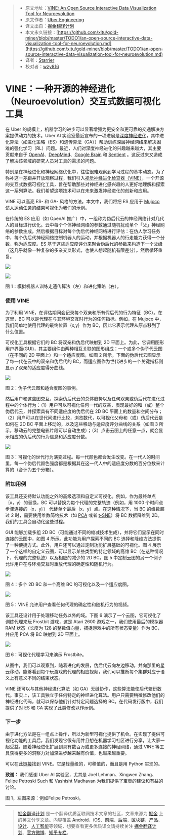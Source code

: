> * 原文地址：[VINE: An Open Source Interactive Data Visualization Tool for Neuroevolution](https://eng.uber.com/vine/)
> * 原文作者：[Uber Engineering](https://eng.uber.com/)
> * 译文出自：[掘金翻译计划](https://github.com/xitu/gold-miner)
> * 本文永久链接：[https://github.com/xitu/gold-miner/blob/master/TODO1/an-open-source-interactive-data-visualization-tool-for-neuroevolution.md](https://github.com/xitu/gold-miner/blob/master/TODO1/an-open-source-interactive-data-visualization-tool-for-neuroevolution.md)
> * 译者：[Starrier](https://github.com/Starrier)
> * 校对者：[wzy816](https://github.com/wzy816)

# VINE：一种开源的神经进化（Neuroevolution）交互式数据可视化工具

在 Uber 的规模上，机器学习的进步可以显著增强为更安全和更可靠的交通解决方案提供动力的技术。Uber AI 实验室最近宣布的一项进展是[深度神经进化](https://eng.uber.com/deep-neuroevolution/)，其中进化算法（如进化策略（ES）和遗传算法（GA））帮助训练深层神经网络来解决困难的强化学习（RL）问题。最近，人们对深度神经进化的兴趣越来越大，其主要贡献来自于 [OpenAI](https://blog.openai.com/evolution-strategies/)、[DeepMind](https://deepmind.com/blog/population-based-training-neural-networks/)、[Google Brain](https://arxiv.org/abs/1802.01548) 和 [Sentient](https://www.sentient.ai/blog/evolution-is-the-new-deep-learning/) 。这反过来又造成了解决该领域的研究人员对工具的需求的问题。

特别是在神经进化和神经网络优化中，往往很难观察到学习过程的基本动态。为了弥补这一差距并开放观察过程，我们引入[视觉神经进化检查器（VINE）](https://github.com/uber-common/deep-neuroevolution)，一个开源的交互式数据可视化工具，旨在帮助那些对神经进化感兴趣的人更好地理解和探索这一系列算法。我们希望这项技术可以在未来激发神经进化的创新和应用。

VINE 可以高亮 ES- 和 GA- 风格的方法。本文中，我们将把 ES 应用于 [Mujoco](http://www.mujoco.org/index.html) [仿人运动任务](https://gym.openai.com/)的结果可视化为我们的示例。

在传统的 ES 应用（如 OpenAI 推广）中，一组称为伪后代云的神经网络针对几代人的目标进行优化。云中每个个体神经网络的参数通过随机扰动单个「父」神经网络的参数生成。然后根据目标对每个伪后代神经网络进行评估：在仿人学习任务中，每个伪后代神经网络控制机器人的运动，并根据机器人的行走能力获得一个分数，称为适应度。ES 基于这些适应度评分来聚合伪后代的参数来构造下一个父级（这几乎就像一种复杂的多亲交叉形式，也使人想起随机有限差分）。然后循环重复。

[![](https://eng.uber.com/wp-content/uploads/2018/03/fig1_left.gif)](http://eng.uber.com/wp-content/uploads/2018/03/fig1_left.gif)

[![](https://eng.uber.com/wp-content/uploads/2018/03/fig1_right.gif)](http://eng.uber.com/wp-content/uploads/2018/03/fig1_right.gif)

图 1：模拟机器人训练走遗传算法（左）和进化策略（右）。

### 使用 VINE

为了利用 VINE，在评估期间会记录每个双亲和所有假后代的行为特征（BC）。在这里，BC 可以是代理在与其环境交互时行为的任何指标。例如，在 Mujoco 中，我们简单地使用代理的最终位置｛x,y｝作为 BC，因此它表示代理从原点移到了什么位置。

可视化工具根据它们的 BC 将双亲和伪后代映射到 2D 平面上。为此，它调用图形用户界面(GUI)，其主要组件由两种相互关联的图形组成：一个或多个伪子代云图（在不同的 2D 平面上）和一个适应度图。如图 2 所示，下面的伪后代云图显示了每一代在云中的双亲和伪后代的 BC，而适应图作为世代进步的一个关键指标则显示了双亲的适应度得分曲线。

[![](https://eng.uber.com/wp-content/uploads/2018/03/image8.png)](http://eng.uber.com/wp-content/uploads/2018/03/image8.png)

图 2：伪子代云图和适合度图的事例。

然后用户和这些图交互，探索伪后代云的总体趋势以及任何双亲或伪后代在进化过程中的个体行为：（1）用户可以可视化任何一代的双亲，表现最好的和（或）整个伪后代云，并探索具有不同适应度的伪后代在 2D BC 平面上的数量和空间分布；（2）用户可以在世代间进行比较，浏览数代，以可视化父母和（或）伪后代云是如何在 2D BC 平面上移动的，以及这些移动与适应度评分曲线的关系（如图 3 所示，移动云的完整电影片段可以自动生成）；（3）点击云图上的任意一点，就会显示相应的伪后代的行为信息和适应度分数。

[![](https://eng.uber.com/wp-content/uploads/2018/03/image7.gif)](http://eng.uber.com/wp-content/uploads/2018/03/image7.gif)

图 3：可视化的世代行为演变过程。每一代颜色都会发生改变。在一代人的时间里，每一个伪后代颜色强度都是根据其在这一代人中的适应度分数的百分位数来计算的（合计为五个分箱）。

### 附加用例

该工具还支持默认功能之外的高级选项和自定义可视化。例如，作为最终单点｛x，y｝的替换，BC 可以替换为每个代理的完整轨迹（例如，用 1000 个时间点步骤连接的｛x，y｝） 代替单个最后｛x，y｝点。在这种情况下，当 BC 的维数超过 2 时，需要使用维数简约技术（如 [PCA](https://en.wikipedia.org/wiki/Principal_component_analysis) 或者 [t-SNE](https://lvdmaaten.github.io/tsne/)）将 BC 数据降维到 2D。我们的工具会自动化这些过程。

GUI 能够加载多组 2D BC（可能通过不同的缩减技术生成），并将它们显示在同时连接的云图中，如图 4 所示。此功能为用户探索不同的 BC 选择和降维方法提供了一种便捷方式。此外，用户还可以通过定制功能扩展基础的可视化。图 4 展示了一个这样的自定义云图，可以显示某些类型的特定领域的高维 BC（在这种情况下，代理的完整轨迹）以及相应的减少的 2D BC。图 5 中定制云图的另一个例子允许用户在与环境交互时重放代理的确定性和随机行为。

[![](https://eng.uber.com/wp-content/uploads/2018/03/image1-2.png)](http://eng.uber.com/wp-content/uploads/2018/03/image1-2.png)

图  4：多个 2D BC 和一个高维 BC 的可视化以及一个适应度图。 

[![](https://eng.uber.com/wp-content/uploads/2018/03/image2.gif)](http://eng.uber.com/wp-content/uploads/2018/03/image2.gif)

图 5：VINE 允许用户查看任何代理的确定性和随机行为的视频。

该工具还设计用于处理移动任务以外的域。下图 6 演示了一个云图，它可视化了训练代理来玩 Frostbit 游戏，这是 Atari 2600 游戏之一，我们使用最后的模拟器 RAM 状态（长度为 128 的整数值向量，捕捉游戏中的所有状态变量）作为 BC，并应用 PCA 将 BC 映射到 2D 平面上。

[![](https://eng.uber.com/wp-content/uploads/2018/03/image3-1.png)](http://eng.uber.com/wp-content/uploads/2018/03/image3-1.png)

图 6：可视化代理学习来演示 Frostbite。 

从图中，我们可以观察到，随着进化的发展，伪后代云向左边移动，并向那里的星云移动。能够看到每个玩游戏的代理的相应视频，我们可以推断每个集群对应于语义上有意义不同的结束状态。

VINE 还可以与其他神经进化算法（如 GA）无缝协作，这些算法能使后代繁衍数代。事实上，该工具独立于任何特定的神经进化算法。用户只需要稍微修改他们的神经进化代码，就可以保存他们针对特定问题选择的 BC。在代码发行版中，我们提供了对 ES 和 GA 实现了此类修改以作示例。

### 下一步

由于进化方法是在一组点上操作，所以为新型可视化提供了机会。在实现了提供可视化功能的工具后，我们发现它很有用并且想在机器学习社区进行分享，让大家一起受益。随着神经进化扩展到具有数百万或更多连接的神经网络，通过 VINE 等工具获得更多的洞察力对加深进步越来越有价值，也越来越重要。

可以在此[链接](https://github.com/uber-common/deep-neuroevolution/tree/master/visual_inspector)找到 VINE。它是轻量级的，可移值的，而且是用 Python 实现的。

**致谢：** 我们感谢 Uber AI 实验室，尤其是 Joel Lehman、Xingwen Zhang、Felipe Petroski Such 和 Vashisht Madhavan 为我们提供了宝贵的建议和有益的讨论。 

图 1，左图来源：例如Felipe Petroski。


---

> [掘金翻译计划](https://github.com/xitu/gold-miner) 是一个翻译优质互联网技术文章的社区，文章来源为 [掘金](https://juejin.im) 上的英文分享文章。内容覆盖 [Android](https://github.com/xitu/gold-miner#android)、[iOS](https://github.com/xitu/gold-miner#ios)、[前端](https://github.com/xitu/gold-miner#前端)、[后端](https://github.com/xitu/gold-miner#后端)、[区块链](https://github.com/xitu/gold-miner#区块链)、[产品](https://github.com/xitu/gold-miner#产品)、[设计](https://github.com/xitu/gold-miner#设计)、[人工智能](https://github.com/xitu/gold-miner#人工智能)等领域，想要查看更多优质译文请持续关注 [掘金翻译计划](https://github.com/xitu/gold-miner)、[官方微博](http://weibo.com/juejinfanyi)、[知乎专栏](https://zhuanlan.zhihu.com/juejinfanyi)。
